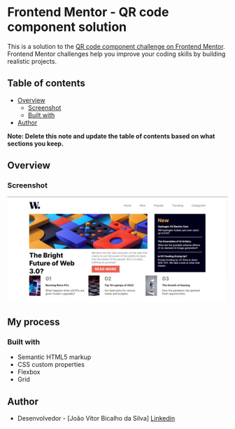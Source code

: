 # Frontend Mentor - QR code component solution

This is a solution to the [QR code component challenge on Frontend Mentor](https://www.frontendmentor.io/challenges/qr-code-component-iux_sIO_H). Frontend Mentor challenges help you improve your coding skills by building realistic projects. 

## Table of contents

- [Overview](#overview)
  - [Screenshot](#screenshot)
  - [Built with](#built-with)
- [Author](#author)

**Note: Delete this note and update the table of contents based on what sections you keep.**

## Overview

### Screenshot

![](./img_projeto.jpg)

## My process

### Built with

- Semantic HTML5 markup
- CSS custom properties
- Flexbox
- Grid

## Author

- Desenvolvedor - [João Vítor Bicalho da Silva]
[Linkedin](https://www.linkedin.com/in/joão-vítor-bicalho-da-silva-5684b8215/)


